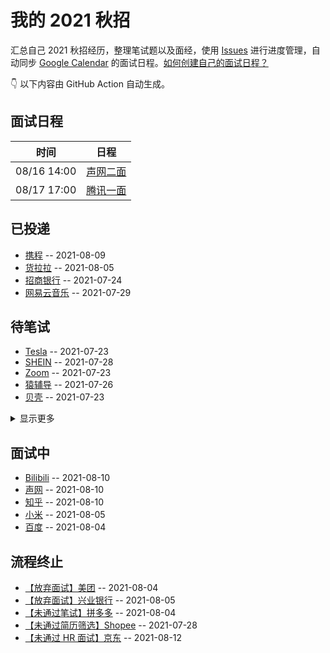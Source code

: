 
# 我的 2021 秋招 

汇总自己 2021 秋招经历，整理笔试题以及面经，使用 [Issues](https://github.com/mayandev/interview-schedule/issues) 进行进度管理，自动同步 [Google Calendar](https://calendar.google.com/) 的面试日程。[如何创建自己的面试日程？](https://github.com/Mayandev/interview-2021/issues/19)


👇 以下内容由 GitHub Action 自动生成。

## 面试日程

| 时间          | 日程                                                                                                                           |
| ----------- | ---------------------------------------------------------------------------------------------------------------------------- |
| 08/16 14:00 | [声网二面](https://www.google.com/calendar/event?eid=aW0zcmtoMXYwZGxwN2ljaG9rbHBycnYzMGsgYzZrZW9pbGFmdjk5cDE5dmw3ZmFpZHU4bWtAZw) |
| 08/17 17:00 | [腾讯一面](https://www.google.com/calendar/event?eid=bmx0ajZqZDYzdGpzN3ZraTdlYWpmZjAwa3MgYzZrZW9pbGFmdjk5cDE5dmw3ZmFpZHU4bWtAZw) |

## 已投递
- [携程](https://github.com/Mayandev/interview-schedule/issues/17) -- 2021-08-09
- [货拉拉](https://github.com/Mayandev/interview-schedule/issues/16) -- 2021-08-05
- [招商银行](https://github.com/Mayandev/interview-schedule/issues/12) -- 2021-07-24
- [网易云音乐](https://github.com/Mayandev/interview-schedule/issues/4) -- 2021-07-29
## 待笔试
- [Tesla](https://github.com/Mayandev/interview-schedule/issues/11) -- 2021-07-23
- [SHEIN](https://github.com/Mayandev/interview-schedule/issues/8) -- 2021-07-28
- [Zoom](https://github.com/Mayandev/interview-schedule/issues/6) -- 2021-07-23
- [猿辅导](https://github.com/Mayandev/interview-schedule/issues/5) -- 2021-07-26
- [贝壳](https://github.com/Mayandev/interview-schedule/issues/3) -- 2021-07-23
<details><summary>显示更多</summary>

- [360](https://github.com/Mayandev/interview-schedule/issues/1) -- 2021-07-23
</details>

## 面试中
- [Bilibili](https://github.com/Mayandev/interview-schedule/issues/21) -- 2021-08-10
- [声网](https://github.com/Mayandev/interview-schedule/issues/20) -- 2021-08-10
- [知乎](https://github.com/Mayandev/interview-schedule/issues/18) -- 2021-08-10
- [小米](https://github.com/Mayandev/interview-schedule/issues/13) -- 2021-08-05
- [百度](https://github.com/Mayandev/interview-schedule/issues/10) -- 2021-08-04
## 流程终止
- [【放弃面试】美团](https://github.com/Mayandev/interview-schedule/issues/15) -- 2021-08-04
- [【放弃面试】兴业银行](https://github.com/Mayandev/interview-schedule/issues/14) -- 2021-08-05
- [【未通过笔试】拼多多](https://github.com/Mayandev/interview-schedule/issues/9) -- 2021-08-04
- [【未通过简历筛选】Shopee](https://github.com/Mayandev/interview-schedule/issues/7) -- 2021-07-28
- [【未通过 HR 面试】京东](https://github.com/Mayandev/interview-schedule/issues/2) -- 2021-08-12
